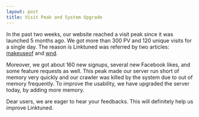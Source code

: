 ```yaml
---
layout: post
title: Visit Peak and System Upgrade
---
```


In the past two weeks, our website reached a visit peak since it was launched 5 months ago. We got more than 300 PV and 120 unique visits for a single day. The reason is Linktuned was referred by two articles: [makeuseof](http://www.makeuseof.com/tag/cool-websites-and-tools-november-24th-2012/) and [wnd](http://www.wnd.com/2012/11/we-dont-need-a-warrant-were-the-government/).

Moreover, we got about 160 new signups, several new Facebook likes, and some feature requests as well. This peak made our server run short of memory very quickly and our crawler was killed by the system due to out of memory frequently. To improve the usability, we have upgraded the server today, by adding more memory.

Dear users, we are eager to hear your feedbacks. This will definitely help us improve Linktuned.
